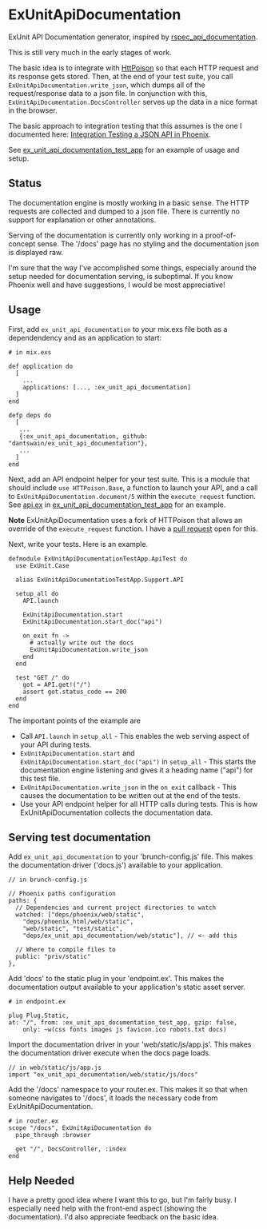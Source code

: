 # ExUnitApiDocumentation

ExUnit API Documentation generator, inspired by
[rspec_api_documentation](https://github.com/zipmark/rspec_api_documentation).

This is still very much in the early stages of work.

The basic idea is to integrate with
[HttPoison](https://github.com/edgurgel/httpoison) so that each HTTP
request and its response gets stored.  Then, at the end of your test
suite, you call `ExUnitApiDocumentation.write_json`, which dumps all
of the request/response data to a json file.  In conjunction with
this, `ExUnitApiDocumentation.DocsController` serves up the data in a
nice format in the browser.

The basic approach to integration testing that this assumes is the one
I documented here:
[Integration Testing a JSON API in Phoenix](http://www.dantswain.com/blog/2015/04/19/integration-testing-a-json-api-in-phoenix/).

See
[ex_unit_api_documentation_test_app](http://github.com/dantswain/ex_unit_api_documentation_test_app)
for an example of usage and setup.

## Status

The documentation engine is mostly working in a basic sense.  The HTTP
requests are collected and dumped to a json file.  There is currently
no support for explanation or other annotations.

Serving of the documentation is currently only working in a
proof-of-concept sense.  The '/docs' page has no styling and the
documentation json is displayed raw.

I'm sure that the way I've accomplished some things, especially around
the setup needed for documentation serving, is suboptimal.  If you
know Phoenix well and have suggestions, I would be most appreciative!

## Usage

First, add `ex_unit_api_documentation` to your mix.exs file both as a
dependendency and as an application to start:

    # in mix.exs

    def application do
      [
        ...
        applications: [..., :ex_unit_api_documentation]
      ]
    end

    defp deps do
      [
       ...
       {:ex_unit_api_documentation, github: "dantswain/ex_unit_api_documentation"},
       ...
      ]
    end

Next, add an API endpoint helper for your test suite.  This is a
module that should include `use HTTPoison.Base`, a function to launch
your API, and a call to `ExUnitApiDocumentation.document/5` within the
`execute_request` function.  See
[api.ex](https://github.com/dantswain/ex_unit_api_documentation_test_app/blob/master/test/support/api.ex)
in
[ex_unit_api_documentation_test_app](http://github.com/dantswain/ex_unit_api_documentation_test_app)
for an example.

**Note** ExUnitApiDocumentation uses a fork of HTTPoison that allows
  an override of the `execute_request` function.  I have a
  [pull request](https://github.com/edgurgel/httpoison/pull/51) open
  for this.

Next, write your tests.  Here is an example.

    defmodule ExUnitApiDocumentationTestApp.ApiTest do
      use ExUnit.Case
      
      alias ExUnitApiDocumentationTestApp.Support.API
      
      setup_all do
        API.launch
        
        ExUnitApiDocumentation.start
        ExUnitApiDocumentation.start_doc("api")
        
        on_exit fn ->
          # actually write out the docs
          ExUnitApiDocumentation.write_json
        end
      end
      
      test "GET /" do
        got = API.get!("/")
        assert got.status_code == 200
      end
    end

The important points of the example are

* Call `API.launch` in `setup_all` - This enables the web serving
  aspect of your API during tests.
* `ExUnitApiDocumentation.start` and
  `ExUnitApiDocumentation.start_doc("api")` in `setup_all` - This
  starts the documentation engine listening and gives it a heading
  name ("api") for this test file.
* `ExUnitApiDocumentation.write_json` in the `on_exit` callback - This
  causes the documentation to be written out at the end of the tests.
* Use your API endpoint helper for all HTTP calls during tests.  This
  is how ExUnitApiDocumentation collects the documentation data.

## Serving test documentation

Add `ex_unit_api_documentation` to your 'brunch-config.js' file.  This
makes the documentation driver ('docs.js') available to your
application.

    // in brunch-config.js
    
    // Phoenix paths configuration
    paths: {
      // Dependencies and current project directories to watch
      watched: ["deps/phoenix/web/static",
        "deps/phoenix_html/web/static",
        "web/static", "test/static",
        "deps/ex_unit_api_documentation/web/static"], // <- add this
    
      // Where to compile files to
      public: "priv/static"
    },

Add 'docs' to the static plug in your 'endpoint.ex'.  This makes the
documentation output available to your application's static asset
server. 

    # in endpoint.ex

    plug Plug.Static,
    at: "/", from: :ex_unit_api_documentation_test_app, gzip: false,
        only: ~w(css fonts images js favicon.ico robots.txt docs)

Import the documentation driver in your 'web/static/js/app.js'.  This
makes the documentation driver execute when the docs page loads.

    // in web/static/js/app.js
    import "ex_unit_api_documentation/web/static/js/docs"

Add the '/docs' namespace to your router.ex.  This makes it so that
when someone navigates to '/docs', it loads the necessary code from
ExUnitApiDocumentation.

    # in router.ex
    scope "/docs", ExUnitApiDocumentation do
      pipe_through :browser
      
      get "/", DocsController, :index
    end

## Help Needed

I have a pretty good idea where I want this to go, but I'm fairly
busy.  I especially need help with the front-end aspect (showing the
documentation).  I'd also appreciate feedback on the basic idea.
